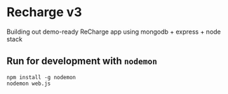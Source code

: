 Recharge v3
=========

Building out demo-ready ReCharge app using mongodb + express + node stack


## Run for development with `nodemon`

	npm install -g nodemon
	nodemon web.js

